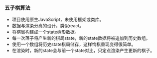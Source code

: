 ### 五子棋算法

- 项目使用原生JavaScript，未使用框架或类库。
- 数据与渲染分离的设计，类似react。
- 将棋局构建成一个state树形数据。
- 每一次落子将产生新的棋局state，新的state数据将被追加到历史数组。
- 使用一个数组将历史state棋局储存，这样悔棋重现变得很简单。
- 在渲染时，新的state会与前一个state对比，只定点渲染产生更新的棋子。
